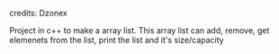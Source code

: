 credits: Dzonex

Project in c++ to make a array list. 
This array list can add, remove, get elemenets from the list, print the list and it's size/capacity
